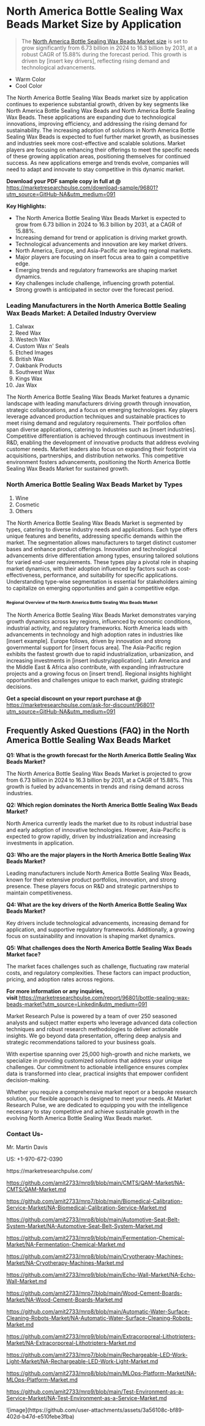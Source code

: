 <h1>North America Bottle Sealing Wax Beads Market&nbsp;Size by Application</h1><blockquote><p>The <a href="https://marketresearchpulse.com/download-sample/96801?utm_source=GitHub-NA&amp;utm_medium=091">North America Bottle Sealing Wax Beads Market size</a> is set to grow significantly from 6.73 billion in 2024 to 16.3 billion by 2031, at a robust CAGR of 15.88% during the forecast period. This growth is driven by [insert key drivers], reflecting rising demand and technological advancements.</p></blockquote><ul><li>Warm Color<li> Cool Color</li></ul><p>The North America Bottle Sealing Wax Beads market size by application continues to experience substantial growth, driven by key segments like North America Bottle Sealing Wax Beads and North America Bottle Sealing Wax Beads. These applications are expanding due to technological innovations, improving efficiency, and addressing the rising demand for sustainability. The increasing adoption of solutions in North America Bottle Sealing Wax Beads is expected to fuel further market growth, as businesses and industries seek more cost-effective and scalable solutions. Market players are focusing on enhancing their offerings to meet the specific needs of these growing application areas, positioning themselves for continued success. As new applications emerge and trends evolve, companies will need to adapt and innovate to stay competitive in this dynamic market.</p><p><strong>Download your PDF sample copy in full at @ </strong><a href="https://marketresearchpulse.com/download-sample/96801?utm_source=GitHub-NA&amp;utm_medium=091">https://marketresearchpulse.com/download-sample/96801?utm_source=GitHub-NA&amp;utm_medium=091</a></p><p><strong>Key Highlights: </strong></p><ul><li>The North America Bottle Sealing Wax Beads Market is expected to grow from 6.73 billion in 2024 to 16.3 billion by 2031, at a CAGR of 15.88%.</li><li>Increasing demand for trend or application is driving market growth.</li><li>Technological advancements and innovation are key market drivers.</li><li>North America, Europe, and Asia-Pacific are leading regional markets.</li><li>Major players are focusing on insert focus area to gain a competitive edge.</li><li>Emerging trends and regulatory frameworks are shaping market dynamics.</li><li>Key challenges include challenge, influencing growth potential.</li><li>Strong growth is anticipated in sector over the forecast period.</li></ul><h3>Leading Manufacturers in the North America Bottle Sealing Wax Beads Market: A Detailed Industry Overview</h3><ol><li>Calwax</li><li>Reed Wax</li><li>Westech Wax</li><li>Custom Wax n' Seals</li><li>Etched Images</li><li>British Wax</li><li>Oakbank Products</li><li>Southwest Wax</li><li>Kings Wax</li><li>Jax Wax</li></ol><div class="flex max-w-full flex-col flex-grow"><div class="min-h-8 text-message flex w-full flex-col items-end gap-2 whitespace-normal break-words [.text-message+&amp;]:mt-5" dir="auto" data-message-author-role="assistant" data-message-id="fd8432e4-4910-450d-b182-61b7bfb0a01f" data-message-model-slug="gpt-4o"><div class="flex w-full flex-col gap-1 empty:hidden first:pt-[3px]"><div class="markdown prose w-full break-words dark:prose-invert light"><p>The North America Bottle Sealing Wax Beads Market features a dynamic landscape with leading manufacturers driving growth through innovation, strategic collaborations, and a focus on emerging technologies. Key players leverage advanced production techniques and sustainable practices to meet rising demand and regulatory requirements. Their portfolios often span diverse applications, catering to industries such as [insert industries]. Competitive differentiation is achieved through continuous investment in R&amp;D, enabling the development of innovative products that address evolving customer needs. Market leaders also focus on expanding their footprint via acquisitions, partnerships, and distribution networks. This competitive environment fosters advancements, positioning the North America Bottle Sealing Wax Beads Market for sustained growth.</p></div></div></div></div><h3>North America Bottle Sealing Wax Beads Market by Types</h3><ol><li>Wine<li> Cosmetic<li> Others</li></ol><div class="flex max-w-full flex-col flex-grow"><div class="min-h-8 text-message flex w-full flex-col items-end gap-2 whitespace-normal break-words [.text-message+&amp;]:mt-5" dir="auto" data-message-author-role="assistant" data-message-id="084470be-0bb7-4664-bddf-5156b4f41249" data-message-model-slug="gpt-4o-mini"><div class="flex w-full flex-col gap-1 empty:hidden first:pt-[3px]"><div class="markdown prose w-full break-words dark:prose-invert light"><p>The North America Bottle Sealing Wax Beads Market is segmented by types, catering to diverse industry needs and applications. Each type offers unique features and benefits, addressing specific demands within the market. The segmentation allows manufacturers to target distinct customer bases and enhance product offerings. Innovation and technological advancements drive differentiation among types, ensuring tailored solutions for varied end-user requirements. These types play a pivotal role in shaping market dynamics, with their adoption influenced by factors such as cost-effectiveness, performance, and suitability for specific applications. Understanding type-wise segmentation is essential for stakeholders aiming to capitalize on emerging opportunities and gain a competitive edge.</p></div></div></div></div><h3><span style="font-size: 11px;">Regional Overview of the North America Bottle Sealing Wax Beads Market</span></h3><div class="flex max-w-full flex-col flex-grow"><div class="min-h-8 text-message flex w-full flex-col items-end gap-2 whitespace-normal break-words [.text-message+&amp;]:mt-5" dir="auto" data-message-author-role="assistant" data-message-id="e9038762-ce64-4e30-91c9-9bd413514231" data-message-model-slug="gpt-4o-mini"><div class="flex w-full flex-col gap-1 empty:hidden first:pt-[3px]"><div class="markdown prose w-full break-words dark:prose-invert light"><p>The North America Bottle Sealing Wax Beads Market demonstrates varying growth dynamics across key regions, influenced by economic conditions, industrial activity, and regulatory frameworks. North America leads with advancements in technology and high adoption rates in industries like [insert example]. Europe follows, driven by innovation and strong governmental support for [insert focus area]. The Asia-Pacific region exhibits the fastest growth due to rapid industrialization, urbanization, and increasing investments in [insert industry/application]. Latin America and the Middle East &amp; Africa also contribute, with expanding infrastructure projects and a growing focus on [insert trend]. Regional insights highlight opportunities and challenges unique to each market, guiding strategic decisions.</p></div></div></div></div><p><strong>Get a special discount on your report purchase at @ </strong><a href="https://marketresearchpulse.com/ask-for-discount/96801?utm_source=GitHub-NA&amp;utm_medium=091">https://marketresearchpulse.com/ask-for-discount/96801?utm_source=GitHub-NA&amp;utm_medium=091</a></p><h2>Frequently Asked Questions (FAQ) in the North America Bottle Sealing Wax Beads Market</h2><p><strong>Q1: What is the growth forecast for the North America Bottle Sealing Wax Beads Market?</strong></p><p>The North America Bottle Sealing Wax Beads Market is projected to grow from 6.73 billion in 2024 to 16.3 billion by 2031, at a CAGR of 15.88%. This growth is fueled by advancements in trends and rising demand across industries.</p><p><strong>Q2: Which region dominates the North America Bottle Sealing Wax Beads Market?</strong></p><p>North America currently leads the market due to its robust industrial base and early adoption of innovative technologies. However, Asia-Pacific is expected to grow rapidly, driven by industrialization and increasing investments in application.</p><p><strong>Q3: Who are the major players in the North America Bottle Sealing Wax Beads Market?</strong></p><p>Leading manufacturers include North America Bottle Sealing Wax Beads, known for their extensive product portfolios, innovation, and strong presence. These players focus on R&amp;D and strategic partnerships to maintain competitiveness.</p><p><strong>Q4: What are the key drivers of the North America Bottle Sealing Wax Beads Market?</strong></p><p>Key drivers include technological advancements, increasing demand for application, and supportive regulatory frameworks. Additionally, a growing focus on sustainability and innovation is shaping market dynamics.</p><p><strong>Q5: What challenges does the North America Bottle Sealing Wax Beads Market face?</strong></p><p>The market faces challenges such as challenge, fluctuating raw material costs, and regulatory complexities. These factors can impact production, pricing, and adoption rates across regions.</p><p><strong>For more information or any inquiries, visit&nbsp;</strong><a href="https://marketresearchpulse.com/report/96801/bottle-sealing-wax-beads-market?utm_source=Linkedin&utm_medium=091">https://marketresearchpulse.com/report/96801/bottle-sealing-wax-beads-market?utm_source=Linkedin&utm_medium=091</a></p><p>Market Research Pulse is powered by a team of over 250 seasoned analysts and subject matter experts who leverage advanced data collection techniques and robust research methodologies to deliver actionable insights. We go beyond data presentation, offering deep analysis and strategic recommendations tailored to your business goals.</p><p>With expertise spanning over 25,000 high-growth and niche markets, we specialize in providing customized solutions that address your unique challenges. Our commitment to actionable intelligence ensures complex data is transformed into clear, practical insights that empower confident decision-making.</p><p>Whether you require a comprehensive market report or a bespoke research solution, our flexible approach is designed to meet your needs. At Market Research Pulse, we are dedicated to equipping you with the intelligence necessary to stay competitive and achieve sustainable growth in the evolving North America Bottle Sealing Wax Beads market.</p><h3><strong>Contact Us-</strong></h3><p>Mr. Martin Davis</p><p>US: +1-970-672-0390</p><p>https://marketresearchpulse.com/</p><p><a href="https://github.com/amit2733/mrp9/blob/main/CMTS/QAM-Market/NA-CMTS/QAM-Market.md">https://github.com/amit2733/mrp9/blob/main/CMTS/QAM-Market/NA-CMTS/QAM-Market.md</a></p><p><a href="https://github.com/amit2733/mrp7/blob/main/Biomedical-Calibration-Service-Market/NA-Biomedical-Calibration-Service-Market.md">https://github.com/amit2733/mrp7/blob/main/Biomedical-Calibration-Service-Market/NA-Biomedical-Calibration-Service-Market.md</a></p><p><a href="https://github.com/amit2733/mrp8/blob/main/Automotive-Seat-Belt-System-Market/NA-Automotive-Seat-Belt-System-Market.md">https://github.com/amit2733/mrp8/blob/main/Automotive-Seat-Belt-System-Market/NA-Automotive-Seat-Belt-System-Market.md</a></p><p><a href="https://github.com/amit2733/mrp9/blob/main/Fermentation-Chemical-Market/NA-Fermentation-Chemical-Market.md">https://github.com/amit2733/mrp9/blob/main/Fermentation-Chemical-Market/NA-Fermentation-Chemical-Market.md</a></p><p><a href="https://github.com/amit2733/mrp8/blob/main/Cryotherapy-Machines-Market/NA-Cryotherapy-Machines-Market.md">https://github.com/amit2733/mrp8/blob/main/Cryotherapy-Machines-Market/NA-Cryotherapy-Machines-Market.md</a></p><p><a href="https://github.com/amit2733/mrp9/blob/main/Echo-Wall-Market/NA-Echo-Wall-Market.md">https://github.com/amit2733/mrp9/blob/main/Echo-Wall-Market/NA-Echo-Wall-Market.md</a></p><p><a href="https://github.com/amit2733/mrp7/blob/main/Wood-Cement-Boards-Market/NA-Wood-Cement-Boards-Market.md">https://github.com/amit2733/mrp7/blob/main/Wood-Cement-Boards-Market/NA-Wood-Cement-Boards-Market.md</a></p><p><a href="https://github.com/amit2733/mrp8/blob/main/Automatic-Water-Surface-Cleaning-Robots-Market/NA-Automatic-Water-Surface-Cleaning-Robots-Market.md">https://github.com/amit2733/mrp8/blob/main/Automatic-Water-Surface-Cleaning-Robots-Market/NA-Automatic-Water-Surface-Cleaning-Robots-Market.md</a></p><p><a href="https://github.com/amit2733/mrp9/blob/main/Extracorporeal-Lithotripters-Market/NA-Extracorporeal-Lithotripters-Market.md">https://github.com/amit2733/mrp9/blob/main/Extracorporeal-Lithotripters-Market/NA-Extracorporeal-Lithotripters-Market.md</a></p><p><a href="https://github.com/amit2733/mrp7/blob/main/Rechargeable-LED-Work-Light-Market/NA-Rechargeable-LED-Work-Light-Market.md">https://github.com/amit2733/mrp7/blob/main/Rechargeable-LED-Work-Light-Market/NA-Rechargeable-LED-Work-Light-Market.md</a></p><p><a href="https://github.com/amit2733/mrp8/blob/main/MLOps-Platform-Market/NA-MLOps-Platform-Market.md">https://github.com/amit2733/mrp8/blob/main/MLOps-Platform-Market/NA-MLOps-Platform-Market.md</a></p><p><a href="https://github.com/amit2733/mrp9/blob/main/Test-Environment-as-a-Service-Market/NA-Test-Environment-as-a-Service-Market.md">https://github.com/amit2733/mrp9/blob/main/Test-Environment-as-a-Service-Market/NA-Test-Environment-as-a-Service-Market.md</a></p>
![image](https://github.com/user-attachments/assets/3a56108c-bf89-402d-b47d-e510febe3fba)
